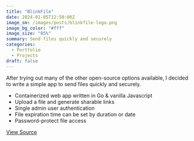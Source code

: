 ```yaml
---
title: "BlinkFile"
date: 2024-01-05T12:50:00Z
image_sm: /images/posts/blinkfile-logo.png
image_bg_color: "#fff"
image_size: "85%"
summary: Send files quickly and securely
categories: 
  - Portfolio
  - Projects
draft: false
---
```


After trying out many of the other open-source options available, I decided to write a simple app to send files quickly and securely.

- Containerized web app written in Go & vanilla Javascript
- Upload a file and generate sharable links
- Single admin user authentication
- File expiration time can be set by duration or date
- Password-protect file access

[View Source](https://github.com/benjohns1/blinkfile)

